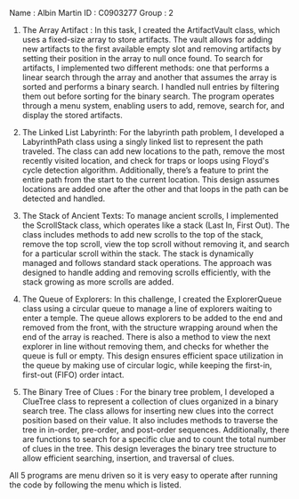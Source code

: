 Name : Albin Martin 
ID : C0903277 
Group : 2


1. The Array Artifact :
In this task, I created the ArtifactVault class, which uses a fixed-size array to store artifacts. The vault allows for adding new artifacts to the first available empty slot and removing artifacts by setting their position in the array to null once found. To search for artifacts, I implemented two different methods: one that performs a linear search through the array and another that assumes the array is sorted and performs a binary search. I handled null entries by filtering them out before sorting for the binary search. The program operates through a menu system, enabling users to add, remove, search for, and display the stored artifacts.

2. The Linked List Labyrinth:
For the labyrinth path problem, I developed a LabyrinthPath class using a singly linked list to represent the path traveled. The class can add new locations to the path, remove the most recently visited location, and check for traps or loops using Floyd's cycle detection algorithm. Additionally, there’s a feature to print the entire path from the start to the current location. This design assumes locations are added one after the other and that loops in the path can be detected and handled.

3. The Stack of Ancient Texts:
To manage ancient scrolls, I implemented the ScrollStack class, which operates like a stack (Last In, First Out). The class includes methods to add new scrolls to the top of the stack, remove the top scroll, view the top scroll without removing it, and search for a particular scroll within the stack. The stack is dynamically managed and follows standard stack operations. The approach was designed to handle adding and removing scrolls efficiently, with the stack growing as more scrolls are added.

4. The Queue of Explorers:
In this challenge, I created the ExplorerQueue class using a circular queue to manage a line of explorers waiting to enter a temple. The queue allows explorers to be added to the end and removed from the front, with the structure wrapping around when the end of the array is reached. There is also a method to view the next explorer in line without removing them, and checks for whether the queue is full or empty. This design ensures efficient space utilization in the queue by making use of circular logic, while keeping the first-in, first-out (FIFO) order intact.

5. The Binary Tree of Clues :
For the binary tree problem, I developed a ClueTree class to represent a collection of clues organized in a binary search tree. The class allows for inserting new clues into the correct position based on their value. It also includes methods to traverse the tree in in-order, pre-order, and post-order sequences. Additionally, there are functions to search for a specific clue and to count the total number of clues in the tree. This design leverages the binary tree structure to allow efficient searching, insertion, and traversal of clues.

All 5 programs are menu driven so it is very easy to operate after running the code by following the menu which is listed.
